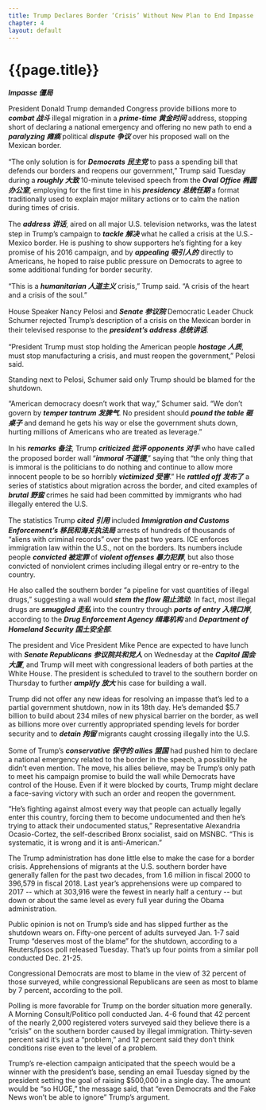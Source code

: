 ```yaml
---
title: Trump Declares Border ‘Crisis’ Without New Plan to End Impasse
chapter: 4
layout: default
---
```


# {{page.title}}

***Impasse 僵局***

President Donald Trump demanded Congress provide billions more to ***combat 战斗*** illegal migration in a ***prime-time  黄金时间*** address, stopping short of declaring a national emergency and offering no new path to end a ***paralyzing 瘫痪*** political ***dispute 争议*** over his proposed wall on the Mexican border.

“The only solution is for ***Democrats 民主党*** to pass a spending bill that defends our borders and reopens our government,” Trump said Tuesday during a ***roughly 大致*** 10-minute televised speech from the ***Oval Office 椭圆办公室***, employing for the first time in his ***presidency 总统任期*** a format traditionally used to explain major military actions or to calm the nation during times of crisis.

The ***address 讲话***, aired on all major U.S. television networks, was the latest step in Trump’s campaign to ***tackle 解决*** what he called a crisis at the U.S.-Mexico border. He is pushing to show supporters he’s fighting for a key promise of his 2016 campaign, and by ***appealing 吸引人的*** directly to Americans, he hoped to raise public pressure on Democrats to agree to some additional funding for border security.

“This is a ***humanitarian 人道主义*** crisis,” Trump said. “A crisis of the heart and a crisis of the soul.”

House Speaker Nancy Pelosi and ***Senate 参议院*** Democratic Leader Chuck Schumer rejected Trump’s description of a crisis on the Mexican border in their televised response to the ***president’s address 总统讲话***.

“President Trump must stop holding the American people ***hostage 人质***, must stop manufacturing a crisis, and must reopen the government,” Pelosi said.

Standing next to Pelosi, Schumer said only Trump should be blamed for the shutdown.

“American democracy doesn’t work that way,” Schumer said. “We don’t govern by ***temper tantrum 发脾气***. No president should ***pound the table 砸桌子*** and demand he gets his way or else the government shuts down, hurting millions of Americans who are treated as leverage.”

In his ***remarks 备注***, Trump ***criticized 批评*** ***opponents 对手*** who have called the proposed border wall “***immoral 不道德***,” saying that “the only thing that is immoral is the politicians to do nothing and continue to allow more innocent people to be so horribly ***victimized 受害***.” He ***rattled off 发布了*** a series of statistics about migration across the border, and cited examples of ***brutal 野蛮*** crimes he said had been committed by immigrants who had illegally entered the U.S.

The statistics Trump ***cited 引用*** included ***Immigration and Customs Enforcement’s 移民和海关执法局*** arrests of hundreds of thousands of “aliens with criminal records” over the past two years. ICE enforces immigration law within the U.S., not on the borders. Its numbers include people ***convicted 被定罪*** of ***violent offenses 暴力犯罪***, but also those convicted of nonviolent crimes including illegal entry or re-entry to the country.

He also called the southern border “a pipeline for vast quantities of illegal drugs,” suggesting a wall would ***stem the flow 阻止流动***. In fact, most illegal drugs are ***smuggled 走私*** into the country through ***ports of entry 入境口岸***, according to the ***Drug Enforcement Agency 缉毒机构*** and ***Department of Homeland Security 国土安全部***.

The president and Vice President Mike Pence are expected to have lunch with ***Senate Republicans 参议院共和党人*** on Wednesday at the ***Capitol 国会大厦***, and Trump will meet with congressional leaders of both parties at the White House. The president is scheduled to travel to the southern border on Thursday to further ***amplify 放大*** his case for building a wall.

Trump did not offer any new ideas for resolving an impasse that’s led to a partial government shutdown, now in its 18th day. He’s demanded $5.7 billion to build about 234 miles of new physical barrier on the border, as well as billions more over currently appropriated spending levels for border security and to ***detain 拘留*** migrants caught crossing illegally into the U.S.

Some of Trump’s ***conservative 保守的*** ***allies 盟国*** had pushed him to declare a national emergency related to the border in the speech, a possibility he didn’t even mention. The move, his allies believe, may be Trump’s only path to meet his campaign promise to build the wall while Democrats have control of the House. Even if it were blocked by courts, Trump might declare a face-saving victory with such an order and reopen the government.

“He’s fighting against almost every way that people can actually legally enter this country, forcing them to become undocumented and then he’s trying to attack their undocumented status,” Representative Alexandria Ocasio-Cortez, the self-described Bronx socialist, said on MSNBC. “This is systematic, it is wrong and it is anti-American.”


The Trump administration has done little else to make the case for a border crisis. Apprehensions of migrants at the U.S. southern border have generally fallen for the past two decades, from 1.6 million in fiscal 2000 to 396,579 in fiscal 2018. Last year’s apprehensions were up compared to 2017 -- which at 303,916 were the fewest in nearly half a century -- but down or about the same level as every full year during the Obama administration.

Public opinion is not on Trump’s side and has slipped further as the shutdown wears on. Fifty-one percent of adults surveyed Jan. 1-7 said Trump “deserves most of the blame” for the shutdown, according to a Reuters/Ipsos poll released Tuesday. That’s up four points from a similar poll conducted Dec. 21-25.

Congressional Democrats are most to blame in the view of 32 percent of those surveyed, while congressional Republicans are seen as most to blame by 7 percent, according to the poll.

Polling is more favorable for Trump on the border situation more generally. A Morning Consult/Politico poll conducted Jan. 4-6 found that 42 percent of the nearly 2,000 registered voters surveyed said they believe there is a “crisis” on the southern border caused by illegal immigration. Thirty-seven percent said it’s just a “problem,” and 12 percent said they don’t think conditions rise even to the level of a problem.

Trump’s re-election campaign anticipated that the speech would be a winner with the president’s base, sending an email Tuesday signed by the president setting the goal of raising $500,000 in a single day. The amount would be “so HUGE,” the message said, that “even Democrats and the Fake News won’t be able to ignore” Trump’s argument.
